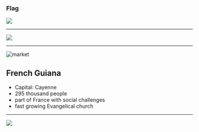 ### Flag

![](https://upload.wikimedia.org/wikipedia/commons/2/29/Flag_of_French_Guiana.svg)

---

![](https://upload.wikimedia.org/wikipedia/commons/9/97/French_Guiana_in_France_2016.svg)

---

![market](https://res.cloudinary.com/kiekies/image/upload/v1724001839/prayer/tgtyzwvi0takmvh19z4r.jpg)

## French Guiana

- Capital: Cayenne
- 295 thousand people
- part of France with social challenges
- fast growing Evangelical church

---

![](https://player.vimeo.com/video/75414001)
